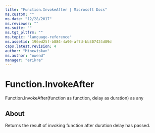 ```yaml
---
title: "Function.InvokeAfter | Microsoft Docs"
ms.custom: ""
ms.date: "12/28/2017"
ms.reviewer: ""
ms.suite: ""
ms.tgt_pltfrm: ""
ms.topic: "language-reference"
ms.assetid: 196ed25f-b884-4a90-af7d-bb307424d89d
caps.latest.revision: 4
author: "Minewiskan"
ms.author: "owend"
manager: "erikre"
---
```

# Function.InvokeAfter
Function.InvokeAfter(function as function, delay as duration) as any  
  
## About  
Returns the result of invoking function after duration delay has passed.  
  
